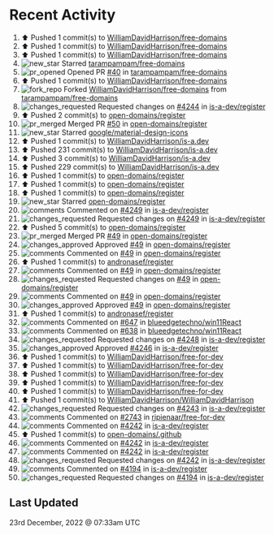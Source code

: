 # Recent Activity

<!--RECENT_ACTIVITY:start-->
1. ⬆️ Pushed 1 commit(s) to [WilliamDavidHarrison/free-domains](https://github.com/WilliamDavidHarrison/free-domains)
2. ⬆️ Pushed 1 commit(s) to [WilliamDavidHarrison/free-domains](https://github.com/WilliamDavidHarrison/free-domains)
3. ⬆️ Pushed 1 commit(s) to [WilliamDavidHarrison/free-domains](https://github.com/WilliamDavidHarrison/free-domains)
4. ![new_star](https://cdn.jsdelivr.net/gh/Readme-Workflows/Readme-Icons@main/icons/octicons/StarredRepositoryYellow.svg) Starred [tarampampam/free-domains](https://github.com/tarampampam/free-domains)
5. ![pr_opened](https://cdn.jsdelivr.net/gh/Readme-Workflows/Readme-Icons@main/icons/octicons/PullRequestOpened.svg) Opened PR [#40](https://github.com/tarampampam/free-domains/pull/40) in [tarampampam/free-domains](https://github.com/tarampampam/free-domains)
6. ⬆️ Pushed 1 commit(s) to [WilliamDavidHarrison/free-domains](https://github.com/WilliamDavidHarrison/free-domains)
7. ![fork_repo](https://cdn.jsdelivr.net/gh/Readme-Workflows/Readme-Icons@main/icons/octicons/ForkedRepository.svg) Forked [WilliamDavidHarrison/free-domains](https://github.com/WilliamDavidHarrison/free-domains) from [tarampampam/free-domains](https://github.com/tarampampam/free-domains)
8. ![changes_requested](https://cdn.jsdelivr.net/gh/Readme-Workflows/Readme-Icons@main/icons/octicons/RequestedChanges.svg) Requested changes on [#4244](https://github.com/is-a-dev/register/pull/4244#pullrequestreview-1228587984) in [is-a-dev/register](https://github.com/is-a-dev/register)
9. ⬆️ Pushed 2 commit(s) to [open-domains/register](https://github.com/open-domains/register)
10. ![pr_merged](https://cdn.jsdelivr.net/gh/Readme-Workflows/Readme-Icons@main/icons/octicons/PullRequestMerged.svg) Merged PR [#50](https://github.com/open-domains/register/pull/50) in [open-domains/register](https://github.com/open-domains/register)
11. ![new_star](https://cdn.jsdelivr.net/gh/Readme-Workflows/Readme-Icons@main/icons/octicons/StarredRepositoryYellow.svg) Starred [google/material-design-icons](https://github.com/google/material-design-icons)
12. ⬆️ Pushed 1 commit(s) to [WilliamDavidHarrison/is-a.dev](https://github.com/WilliamDavidHarrison/is-a.dev)
13. ⬆️ Pushed 231 commit(s) to [WilliamDavidHarrison/is-a.dev](https://github.com/WilliamDavidHarrison/is-a.dev)
14. ⬆️ Pushed 3 commit(s) to [WilliamDavidHarrison/is-a.dev](https://github.com/WilliamDavidHarrison/is-a.dev)
15. ⬆️ Pushed 229 commit(s) to [WilliamDavidHarrison/is-a.dev](https://github.com/WilliamDavidHarrison/is-a.dev)
16. ⬆️ Pushed 1 commit(s) to [open-domains/register](https://github.com/open-domains/register)
17. ⬆️ Pushed 1 commit(s) to [open-domains/register](https://github.com/open-domains/register)
18. ⬆️ Pushed 1 commit(s) to [open-domains/register](https://github.com/open-domains/register)
19. ![new_star](https://cdn.jsdelivr.net/gh/Readme-Workflows/Readme-Icons@main/icons/octicons/StarredRepositoryYellow.svg) Starred [open-domains/register](https://github.com/open-domains/register)
20. ![comments](https://cdn.jsdelivr.net/gh/Readme-Workflows/Readme-Icons@main/icons/octicons/Comment.svg) Commented on [#4249](https://github.com/is-a-dev/register/pull/4249#discussion_r1055942728) in [is-a-dev/register](https://github.com/is-a-dev/register)
21. ![changes_requested](https://cdn.jsdelivr.net/gh/Readme-Workflows/Readme-Icons@main/icons/octicons/RequestedChanges.svg) Requested changes on [#4249](https://github.com/is-a-dev/register/pull/4249#pullrequestreview-1228397989) in [is-a-dev/register](https://github.com/is-a-dev/register)
22. ⬆️ Pushed 5 commit(s) to [open-domains/register](https://github.com/open-domains/register)
23. ![pr_merged](https://cdn.jsdelivr.net/gh/Readme-Workflows/Readme-Icons@main/icons/octicons/PullRequestMerged.svg) Merged PR [#49](https://github.com/open-domains/register/pull/49) in [open-domains/register](https://github.com/open-domains/register)
24. ![changes_approved](https://cdn.jsdelivr.net/gh/Readme-Workflows/Readme-Icons@main/icons/octicons/ApprovedChanges.svg) Approved [#49](https://github.com/open-domains/register/pull/49#pullrequestreview-1228397292) in [open-domains/register](https://github.com/open-domains/register)
25. ![comments](https://cdn.jsdelivr.net/gh/Readme-Workflows/Readme-Icons@main/icons/octicons/Comment.svg) Commented on [#49](https://github.com/open-domains/register/pull/49#issuecomment-1363455474) in [open-domains/register](https://github.com/open-domains/register)
26. ⬆️ Pushed 1 commit(s) to [andronasef/register](https://github.com/andronasef/register)
27. ![comments](https://cdn.jsdelivr.net/gh/Readme-Workflows/Readme-Icons@main/icons/octicons/Comment.svg) Commented on [#49](https://github.com/open-domains/register/pull/49#issuecomment-1363451016) in [open-domains/register](https://github.com/open-domains/register)
28. ![changes_requested](https://cdn.jsdelivr.net/gh/Readme-Workflows/Readme-Icons@main/icons/octicons/RequestedChanges.svg) Requested changes on [#49](https://github.com/open-domains/register/pull/49#pullrequestreview-1228392138) in [open-domains/register](https://github.com/open-domains/register)
29. ![comments](https://cdn.jsdelivr.net/gh/Readme-Workflows/Readme-Icons@main/icons/octicons/Comment.svg) Commented on [#49](https://github.com/open-domains/register/pull/49#issuecomment-1363446879) in [open-domains/register](https://github.com/open-domains/register)
30. ![changes_approved](https://cdn.jsdelivr.net/gh/Readme-Workflows/Readme-Icons@main/icons/octicons/ApprovedChanges.svg) Approved [#49](https://github.com/open-domains/register/pull/49#pullrequestreview-1228390766) in [open-domains/register](https://github.com/open-domains/register)
31. ⬆️ Pushed 1 commit(s) to [andronasef/register](https://github.com/andronasef/register)
32. ![comments](https://cdn.jsdelivr.net/gh/Readme-Workflows/Readme-Icons@main/icons/octicons/Comment.svg) Commented on [#647](https://github.com/blueedgetechno/win11React/issues/647#issuecomment-1363444912) in [blueedgetechno/win11React](https://github.com/blueedgetechno/win11React)
33. ![comments](https://cdn.jsdelivr.net/gh/Readme-Workflows/Readme-Icons@main/icons/octicons/Comment.svg) Commented on [#638](https://github.com/blueedgetechno/win11React/issues/638#issuecomment-1363443911) in [blueedgetechno/win11React](https://github.com/blueedgetechno/win11React)
34. ![changes_requested](https://cdn.jsdelivr.net/gh/Readme-Workflows/Readme-Icons@main/icons/octicons/RequestedChanges.svg) Requested changes on [#4248](https://github.com/is-a-dev/register/pull/4248#pullrequestreview-1228370941) in [is-a-dev/register](https://github.com/is-a-dev/register)
35. ![changes_approved](https://cdn.jsdelivr.net/gh/Readme-Workflows/Readme-Icons@main/icons/octicons/ApprovedChanges.svg) Approved [#4246](https://github.com/is-a-dev/register/pull/4246#pullrequestreview-1228370459) in [is-a-dev/register](https://github.com/is-a-dev/register)
36. ⬆️ Pushed 1 commit(s) to [WilliamDavidHarrison/free-for-dev](https://github.com/WilliamDavidHarrison/free-for-dev)
37. ⬆️ Pushed 1 commit(s) to [WilliamDavidHarrison/free-for-dev](https://github.com/WilliamDavidHarrison/free-for-dev)
38. ⬆️ Pushed 1 commit(s) to [WilliamDavidHarrison/free-for-dev](https://github.com/WilliamDavidHarrison/free-for-dev)
39. ⬆️ Pushed 1 commit(s) to [WilliamDavidHarrison/free-for-dev](https://github.com/WilliamDavidHarrison/free-for-dev)
40. ⬆️ Pushed 1 commit(s) to [WilliamDavidHarrison/free-for-dev](https://github.com/WilliamDavidHarrison/free-for-dev)
41. ⬆️ Pushed 1 commit(s) to [WilliamDavidHarrison/WilliamDavidHarrison](https://github.com/WilliamDavidHarrison/WilliamDavidHarrison)
42. ![changes_requested](https://cdn.jsdelivr.net/gh/Readme-Workflows/Readme-Icons@main/icons/octicons/RequestedChanges.svg) Requested changes on [#4243](https://github.com/is-a-dev/register/pull/4243#pullrequestreview-1227188653) in [is-a-dev/register](https://github.com/is-a-dev/register)
43. ![comments](https://cdn.jsdelivr.net/gh/Readme-Workflows/Readme-Icons@main/icons/octicons/Comment.svg) Commented on [#2743](https://github.com/ripienaar/free-for-dev/pull/2743#issuecomment-1362476682) in [ripienaar/free-for-dev](https://github.com/ripienaar/free-for-dev)
44. ![comments](https://cdn.jsdelivr.net/gh/Readme-Workflows/Readme-Icons@main/icons/octicons/Comment.svg) Commented on [#4242](https://github.com/is-a-dev/register/pull/4242#issuecomment-1362419560) in [is-a-dev/register](https://github.com/is-a-dev/register)
45. ⬆️ Pushed 1 commit(s) to [open-domains/.github](https://github.com/open-domains/.github)
46. ![comments](https://cdn.jsdelivr.net/gh/Readme-Workflows/Readme-Icons@main/icons/octicons/Comment.svg) Commented on [#4242](https://github.com/is-a-dev/register/pull/4242#issuecomment-1362402374) in [is-a-dev/register](https://github.com/is-a-dev/register)
47. ![comments](https://cdn.jsdelivr.net/gh/Readme-Workflows/Readme-Icons@main/icons/octicons/Comment.svg) Commented on [#4242](https://github.com/is-a-dev/register/pull/4242#issuecomment-1362399102) in [is-a-dev/register](https://github.com/is-a-dev/register)
48. ![changes_requested](https://cdn.jsdelivr.net/gh/Readme-Workflows/Readme-Icons@main/icons/octicons/RequestedChanges.svg) Requested changes on [#4242](https://github.com/is-a-dev/register/pull/4242#pullrequestreview-1227099144) in [is-a-dev/register](https://github.com/is-a-dev/register)
49. ![comments](https://cdn.jsdelivr.net/gh/Readme-Workflows/Readme-Icons@main/icons/octicons/Comment.svg) Commented on [#4194](https://github.com/is-a-dev/register/pull/4194#discussion_r1055066033) in [is-a-dev/register](https://github.com/is-a-dev/register)
50. ![changes_requested](https://cdn.jsdelivr.net/gh/Readme-Workflows/Readme-Icons@main/icons/octicons/RequestedChanges.svg) Requested changes on [#4194](https://github.com/is-a-dev/register/pull/4194#pullrequestreview-1227084464) in [is-a-dev/register](https://github.com/is-a-dev/register)
<!--RECENT_ACTIVITY:end-->

## Last Updated
<!--RECENT_ACTIVITY:last_update-->
23rd December, 2022 @ 07:33am UTC
<!--RECENT_ACTIVITY:last_update_end-->

